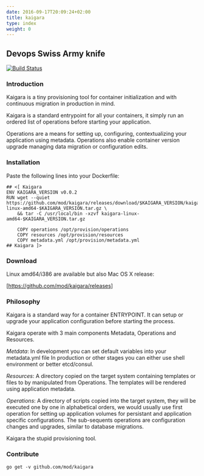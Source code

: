 ```yaml
---
date: 2016-09-17T20:09:24+02:00
title: kaigara
type: index
weight: 0
---
```

## Devops Swiss Army knife

[![Build Status](https://travis-ci.org/mod/kaigara.svg?branch=master)](https://travis-ci.org/mod/kaigara)

### Introduction

Kaigara is a tiny provisioning tool for container initialization
and with continuous migration in production in mind.

Kaigara is a standard entrypoint for all your containers, it simply run
an ordered list of operations before starting your application.

Operations are a means for setting up, configuring, contextualizing your application
using metadata. Operations also enable container version upgrade managing data migration
or configuration edits.

### Installation

Paste the following lines into your Dockerfile:
```
## <[ Kaigara
ENV KAIGARA_VERSION v0.0.2
RUN wget --quiet https://github.com/mod/kaigara/releases/download/$KAIGARA_VERSION/kaigara-linux-amd64-$KAIGARA_VERSION.tar.gz \
    && tar -C /usr/local/bin -xzvf kaigara-linux-amd64-$KAIGARA_VERSION.tar.gz

    COPY operations /opt/provision/operations
    COPY resources /opt/provision/resources
    COPY metadata.yml /opt/provision/metadata.yml
## Kaigara ]>
```

### Download

Linux amd64/i386 are available but also Mac OS X release:

[https://github.com/mod/kaigara/releases]

### Philosophy

Kaigara is a standard way for a container ENTRYPOINT. It can setup or upgrade
your application configuration before starting the process.

Kaigara operate with 3 main components Metadata, Operations and Resources.

*Metdata*: In development you can set default variables into your metadata.yml file
In production or other stages you can either use shell environment or better etcd/consul.

*Resources*: A directory copied on the target system containing templates or files to by manipulated
from Operations. The templates will be rendered using application metadata.

*Operations*: A directory of scripts copied into the target system, they will be executed one by one in
alphabetical orders, we would usually use first operation for setting up application volumes for
persistant and application specific configurations. The sub-sequents operations are
configuration changes and upgrades, similar to database migrations.

Kaigara the stupid provisioning tool.

### Contribute

```
go get -v github.com/mod/kaigara
```

